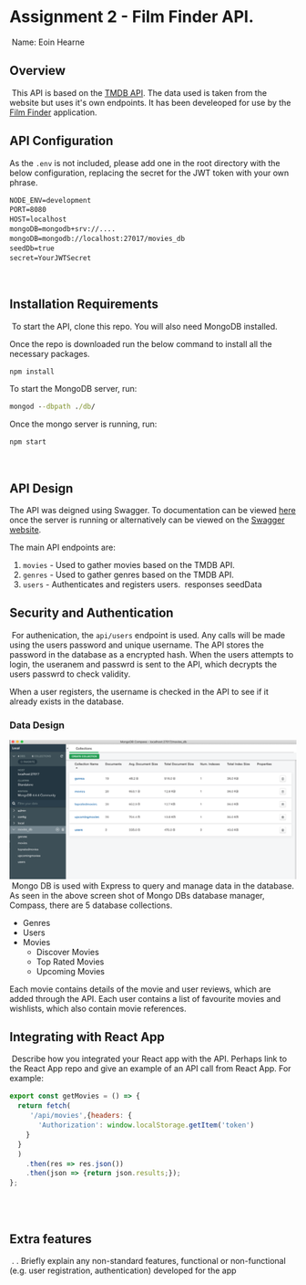 # Assignment 2 - Film Finder API.
​
Name: Eoin Hearne
​
## Overview
​
This API is based on the [TMDB API](https://developers.themoviedb.org/3/getting-started/introduction). The data used is taken from the website but uses it's own endpoints. It has been develeoped for use by the [Film Finder](https://github.com/ojoesuff/movies_online) application.

## API Configuration
As the ```.env``` is not included, please add one in the root directory with the below configuration, replacing the secret for the JWT token with your own phrase.
​
```bat
NODE_ENV=development
PORT=8080
HOST=localhost
mongoDB=mongodb+srv://....
mongoDB=mongodb://localhost:27017/movies_db
seedDb=true
secret=YourJWTSecret
```
​
## Installation Requirements
​
To start the API, clone this repo. You will also need MongoDB installed.

Once the repo is downloaded run the below command to install all the necessary packages.
​
```bat
npm install
```

To start the MongoDB server, run:
​
```bat
mongod --dbpath ./db/
```

Once the mongo server is running, run: 
​
```bat
npm start
```
​
## API Design

The API was deigned using Swagger. To documentation can be viewed [here](http://localhost:8080/api/docs/) once the server is running or alternatively can be viewed on the [Swagger website](https://app.swaggerhub.com/apis/eoin-hearne/MovieAPI/1.0#free).

The main API endpoints are:

1. ```movies``` - Used to gather movies based on the TMDB API.
2. ```genres``` - Used to gather genres based on the TMDB API.
3. ```users``` - Authenticates and registers users.
​
responses
seedData

## Security and Authentication
​
For authenication, the ```api/users``` endpoint is used. Any calls will be made using the users password and unique username. The API stores the password in the database as a encrypted hash. When the users attempts to login, the useranem and passwrd is sent to the API, which decrypts the users passwrd to check validity. 

When a user registers, the username is checked in the API to see if it already exists in the database.
​
### Data Design

![Mongo DB Compass Image](./images/mongo.png)
​
Mongo DB is used with Express to query and manage data in the database. ​As seen in the above screen shot of Mongo DBs database manager, Compass, there are 5 database collections.

- Genres
- Users
- Movies
    - Discover Movies
    - Top Rated Movies
    - Upcoming Movies

Each movie contains details of the movie and user reviews, which are added through the API.
Each user contains a list of favourite movies and wishlists, which also contain movie references.
​
## Integrating with React App
​
Describe how you integrated your React app with the API. Perhaps link to the React App repo and give an example of an API call from React App. For example: 
​
~~~Javascript
export const getMovies = () => {
  return fetch(
     '/api/movies',{headers: {
       'Authorization': window.localStorage.getItem('token')
    }
  }
  )
    .then(res => res.json())
    .then(json => {return json.results;});
};
​
~~~
​
## Extra features
​
. . Briefly explain any non-standard features, functional or non-functional (e.g. user registration, authentication) developed for the app  
